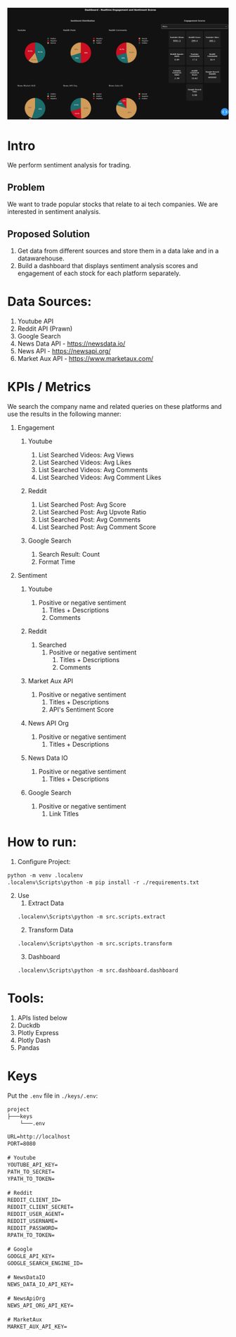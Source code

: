 ![Sample Report Page](public/Dashboard.PNG)



# Intro
We perform sentiment analysis for trading.

## Problem
We want to trade popular stocks that relate to ai tech companies. We are interested in sentiment analysis.

## Proposed Solution
1. Get data from different sources and store them in a data lake and in a datawarehouse.<br>
2. Build a dashboard that displays sentiment analysis scores and engagement of each stock for each platform separately.<br>



# Data Sources:
1. Youtube API
2. Reddit API (Prawn)
3. Google Search
4. News Data API - https://newsdata.io/
5. News API - https://newsapi.org/
6. Market Aux API - https://www.marketaux.com/



# KPIs / Metrics
We search the company name and related queries on these platforms and use the results in the following manner:
1. Engagement<br>
    1. Youtube<br>
        1. List Searched Videos: Avg Views<br>
        2. List Searched Videos: Avg Likes<br>
        3. List Searched Videos: Avg Comments<br>
        4. List Searched Videos: Avg Comment Likes<br>

    2. Reddit<br>
        1. List Searched Post: Avg Score<br>
        2. List Searched Post: Avg Upvote Ratio<br>
        3. List Searched Post: Avg Comments<br>
        4. List Searched Post: Avg Comment Score<br>

    3. Google Search<br>
        1. Search Result: Count<br>
        2. Format Time<br>

2. Sentiment<br>
    1. Youtube<br>
        1. Positive or negative sentiment<br>
            1. Titles + Descriptions<br>
            2. Comments<br>

    2. Reddit<br>
        1. Searched<br>
            1. Positive or negative sentiment<br>
                1. Titles + Descriptions<br>
                2. Comments<br>

    3. Market Aux API<br>
        1. Positive or negative sentiment<br>
            1. Titles + Descriptions<br>
            2. API's Sentiment Score<br>

    4. News API Org<br>
        1. Positive or negative sentiment<br>
            1. Titles + Descriptions<br>

    5. News Data IO<br>
        1. Positive or negative sentiment<br>
            1. Titles + Descriptions<br>

    6. Google Search<br>
        1. Positive or negative sentiment<br>
            1. Link Titles<br>



# How to run:
1. Configure Project:
```
python -m venv .localenv
.localenv\Scripts\python -m pip install -r ./requirements.txt
```

2. Use
    1. Extract Data
    ```
    .localenv\Scripts\python -m src.scripts.extract
    ```
    2. Transform Data
    ```
    .localenv\Scripts\python -m src.scripts.transform
    ```
    3. Dashboard
    ```
    .localenv\Scripts\python -m src.dashboard.dashboard
    ```



# Tools:
1. APIs listed below
2. Duckdb
3. Plotly Express
4. Plotly Dash
5. Pandas



# Keys
Put the `.env` file in `./keys/.env`:

```
project
├───keys
    └───.env
```

```
URL=http://localhost
PORT=8080

# Youtube
YOUTUBE_API_KEY=
PATH_TO_SECRET=
YPATH_TO_TOKEN=

# Reddit
REDDIT_CLIENT_ID=
REDDIT_CLIENT_SECRET=
REDDIT_USER_AGENT=
REDDIT_USERNAME=
REDDIT_PASSWORD=
RPATH_TO_TOKEN=

# Google
GOOGLE_API_KEY=
GOOGLE_SEARCH_ENGINE_ID=

# NewsDataIO
NEWS_DATA_IO_API_KEY=

# NewsApiOrg
NEWS_API_ORG_API_KEY=

# MarketAux
MARKET_AUX_API_KEY=
```